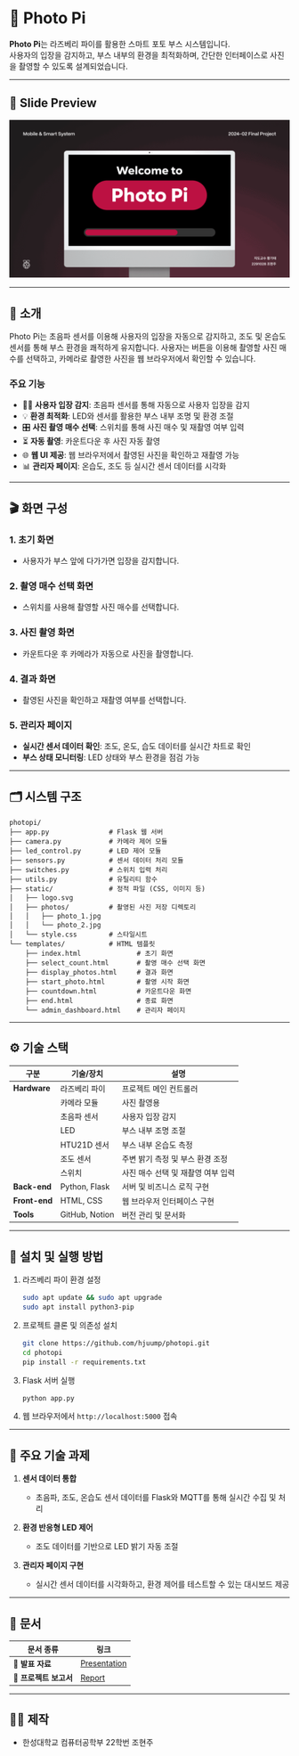 # 📸 Photo Pi

**Photo Pi**는 라즈베리 파이를 활용한 스마트 포토 부스 시스템입니다.  
사용자의 입장을 감지하고, 부스 내부의 환경을 최적화하며, 간단한 인터페이스로 사진을 촬영할 수 있도록 설계되었습니다.

---

## 🎥 Slide Preview

![Presentation Slides](docs/slides.gif)  

---

## 📝 소개

Photo Pi는 초음파 센서를 이용해 사용자의 입장을 자동으로 감지하고, 조도 및 온습도 센서를 통해 부스 환경을 쾌적하게 유지합니다. 사용자는 버튼을 이용해 촬영할 사진 매수를 선택하고, 카메라로 촬영한 사진을 웹 브라우저에서 확인할 수 있습니다.

### 주요 기능
- 🕵️‍♂️ **사용자 입장 감지**: 초음파 센서를 통해 자동으로 사용자 입장을 감지
- 💡 **환경 최적화**: LED와 센서를 활용한 부스 내부 조명 및 환경 조절
- 🎛 **사진 촬영 매수 선택**: 스위치를 통해 사진 매수 및 재촬영 여부 입력
- ⏳ **자동 촬영**: 카운트다운 후 사진 자동 촬영
- 🌐 **웹 UI 제공**: 웹 브라우저에서 촬영된 사진을 확인하고 재촬영 가능
- 📊 **관리자 페이지**: 온습도, 조도 등 실시간 센서 데이터를 시각화

---

## 🎬 화면 구성

### 1. 초기 화면
   - 사용자가 부스 앞에 다가가면 입장을 감지합니다.

### 2. 촬영 매수 선택 화면
   - 스위치를 사용해 촬영할 사진 매수를 선택합니다.

### 3. 사진 촬영 화면
   - 카운트다운 후 카메라가 자동으로 사진을 촬영합니다.

### 4. 결과 화면
   - 촬영된 사진을 확인하고 재촬영 여부를 선택합니다.

### 5. 관리자 페이지
   - **실시간 센서 데이터 확인**: 조도, 온도, 습도 데이터를 실시간 차트로 확인
   - **부스 상태 모니터링**: LED 상태와 부스 환경을 점검 가능

---

## 🗂 시스템 구조

```plaintext
photopi/
├── app.py               # Flask 웹 서버
├── camera.py            # 카메라 제어 모듈
├── led_control.py       # LED 제어 모듈
├── sensors.py           # 센서 데이터 처리 모듈
├── switches.py          # 스위치 입력 처리
├── utils.py             # 유틸리티 함수
├── static/              # 정적 파일 (CSS, 이미지 등)
│   ├── logo.svg
│   ├── photos/          # 촬영된 사진 저장 디렉토리
│   │   ├── photo_1.jpg
│   │   └── photo_2.jpg
│   └── style.css        # 스타일시트
└── templates/           # HTML 템플릿
    ├── index.html              # 초기 화면
    ├── select_count.html       # 촬영 매수 선택 화면
    ├── display_photos.html     # 결과 화면
    ├── start_photo.html        # 촬영 시작 화면
    ├── countdown.html          # 카운트다운 화면
    ├── end.html                # 종료 화면
    └── admin_dashboard.html    # 관리자 페이지
```

---

## ⚙ 기술 스택

| **구분**       | **기술/장치**                    | **설명**                                   |
|----------------|----------------------------------|-------------------------------------------|
| **Hardware**   | 라즈베리 파이                   | 프로젝트 메인 컨트롤러                    |
|                | 카메라 모듈                     | 사진 촬영용                               |
|                | 초음파 센서                     | 사용자 입장 감지                          |
|                | LED                             | 부스 내부 조명 조절                       |
|                | HTU21D 센서                    | 부스 내부 온습도 측정                     |
|                | 조도 센서                       | 주변 밝기 측정 및 부스 환경 조정          |
|                | 스위치                          | 사진 매수 선택 및 재촬영 여부 입력        |
| **Back-end**   | Python, Flask                   | 서버 및 비즈니스 로직 구현                |
| **Front-end**  | HTML, CSS                       | 웹 브라우저 인터페이스 구현               |
| **Tools**      | GitHub, Notion                  | 버전 관리 및 문서화                       |

---

## 🚀 설치 및 실행 방법

1. 라즈베리 파이 환경 설정
    ```bash
    sudo apt update && sudo apt upgrade
    sudo apt install python3-pip
    ```

2. 프로젝트 클론 및 의존성 설치
    ```bash
    git clone https://github.com/hjuump/photopi.git
    cd photopi
    pip install -r requirements.txt
    ```

3. Flask 서버 실행
    ```bash
    python app.py
    ```

4. 웹 브라우저에서 `http://localhost:5000` 접속

---

## 🎯 주요 기술 과제

1. **센서 데이터 통합**  
   - 초음파, 조도, 온습도 센서 데이터를 Flask와 MQTT를 통해 실시간 수집 및 처리

2. **환경 반응형 LED 제어**  
   - 조도 데이터를 기반으로 LED 밝기 자동 조절

3. **관리자 페이지 구현**  
   - 실시간 센서 데이터를 시각화하고, 환경 제어를 테스트할 수 있는 대시보드 제공

---

## 📂 문서

| **문서 종류**       | **링크**                      |
|---------------------|-------------------------------|
| **📖 발표 자료**    | [Presentation](docs/slides.pdf) |
| **📑 프로젝트 보고서**| [Report](docs/report.pdf)      |

---

## 👩‍💻 제작

- 한성대학교 컴퓨터공학부 22학번 조현주
